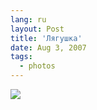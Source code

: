 ```yaml
---
lang: ru
layout: Post
title: 'Лягушка'
date: Aug 3, 2007
tags:
  - photos
---
```


![](http://wow.sapegin.me/3c0H092o1b0W/Sapegin-Artem-20D-2007-06-19-383-8359.jpg)
